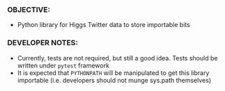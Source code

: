 ### OBJECTIVE:

  - Python library for Higgs Twitter data to store importable bits

### DEVELOPER NOTES:

  - Currently, tests are not required, but still a good idea. Tests should be written under `pytest` framework
  - It is expected that `PYTHONPATH` will be manipulated to get this library importable (i.e. developers should not munge sys.path themselves)
